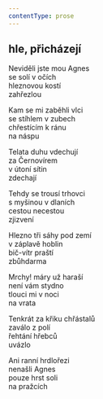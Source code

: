 ```yaml
---
contentType: prose
---
```


## hle, přicházejí

Neviděli jste mou Agnes  
se solí v očích  
hleznovou kostí  
zahřezlou

Kam se mi zaběhli vlci  
se stíhlem v zubech  
chřestícím k ránu  
na náspu

Telata duhu vdechují  
za Černovírem  
v útoní sítin  
zdechají

Tehdy se trousí trhovci  
s myšinou v dlaních  
cestou necestou  
zjizvení

Hlezno tři sáhy pod zemí  
v záplavě hoblin  
bič-vítr praští  
zbůhdarma

Mrchy! máry už haraší  
není vám stydno  
tlouci mi v noci  
na vrata

Tenkrát za křiku chřástalů  
zaválo z polí  
řehtání hřebců  
uvázlo

Ani ranní hrdlořezi  
nenašli Agnes  
pouze hrst soli  
na pražcích
